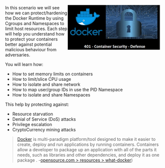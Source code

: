 <img align="right" src="./assets/docker_defense_pic_v1.jpg" width="300">
In this scenario we will see how we can protect/hardening the Docker Runtime by using Cgroups and Namespaces to limit host resources. Each step will help you understand how to protect your containers better against potential malicious behaviour from adversaries.

You will learn how:

- How to set memory limits on containers
- How to limit/slice CPU usage
- How to isolate and share network
- How to map user/group IDs in use the PID Namespace
- How to isolate and share Namespaces

This help by protecting against:

- Resource starvation
- Denial of Service (DoS) attacks
- Privilege escalation
- CryptoCurrency mining attacks

> [Docker](https://www.docker.com) is multi-paradigm platform/tool designed to make it easier to create, deploy and run applications by running containers. Containers allow a developer to package up an application with all of the parts it needs, such as libraries and other dependencies, and deploy it as one package . -[opensource.com > resources > what-docker](https://opensource.com/resources/what-docker))

